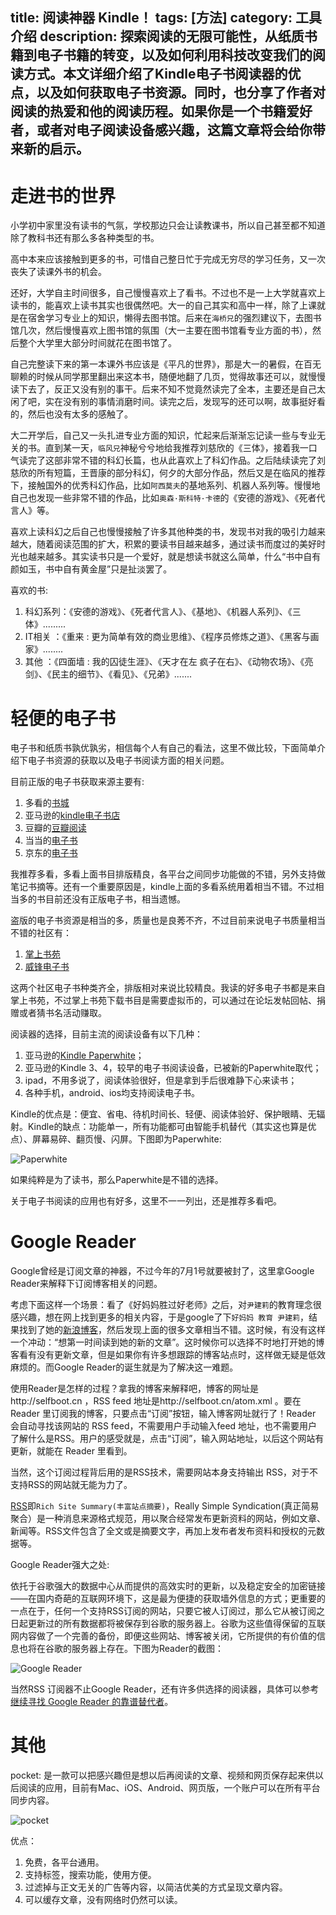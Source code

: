 title: 阅读神器 Kindle！
tags: [方法]
category: 工具介绍
description: 探索阅读的无限可能性，从纸质书籍到电子书籍的转变，以及如何利用科技改变我们的阅读方式。本文详细介绍了Kindle电子书阅读器的优点，以及如何获取电子书资源。同时，也分享了作者对阅读的热爱和他的阅读历程。如果你是一个书籍爱好者，或者对电子阅读设备感兴趣，这篇文章将会给你带来新的启示。
---

# 走进书的世界

小学初中家里没有读书的气氛，学校那边只会让读教课书，所以自己甚至都不知道除了教科书还有那么多各种类型的书。

高中本来应该接触到更多的书，可惜自己整日忙于完成无穷尽的学习任务，又一次丧失了读课外书的机会。

还好，大学自主时间很多，自己慢慢喜欢上了看书。不过也不是一上大学就喜欢上读书的，能喜欢上读书其实也很偶然吧。大一的自己其实和高中一样，除了上课就是在宿舍学习专业上的知识，懒得去图书馆。后来在`海桥兄`的强烈建议下，去图书馆几次，然后慢慢喜欢上图书馆的氛围（大一主要在图书馆看专业方面的书），然后整个大学里大部分时间就花在图书馆了。

自己完整读下来的第一本课外书应该是《平凡的世界》，那是大一的暑假，在百无聊赖的时候从同学那里翻出来这本书，随便地翻了几页，觉得故事还可以，就慢慢读下去了，反正又没有别的事干。后来不知不觉竟然读完了全本，主要还是自己太闲了吧，实在没有别的事情消磨时间。读完之后，发现写的还可以啊，故事挺好看的，然后也没有太多的感触了。

<!-- more -->

大二开学后，自己又一头扎进专业方面的知识，忙起来后渐渐忘记读一些与专业无关的书。直到某一天，`临风兄`神秘兮兮地给我推荐刘慈欣的《三体》，接着我一口气读完了这部非常不错的科幻长篇，也从此喜欢上了科幻作品。之后陆续读完了刘慈欣的所有短篇，王晋康的部分科幻，何夕的大部分作品，然后又是在临风的推荐下，接触国外的优秀科幻作品，比如`阿西莫夫`的基地系列、机器人系列等。慢慢地自己也发现一些非常不错的作品，比如`奥森·斯科特·卡德`的《安德的游戏》、《死者代言人》等。

喜欢上读科幻之后自己也慢慢接触了许多其他种类的书，发现书对我的吸引力越来越大，随着阅读范围的扩大，积累的要读书目越来越多，通过读书而度过的美好时光也越来越多。其实读书只是一个爱好，就是想读书就这么简单，什么“书中自有颜如玉，书中自有黄金屋”只是扯淡罢了。

喜欢的书:

1. 科幻系列：《安德的游戏》、《死者代言人》、《基地》、《机器人系列》、《三体》.........
2. IT相关  ：《重来 : 更为简单有效的商业思维》、《程序员修炼之道》、《黑客与画家》........
3. 其他    ：《四面墙 : 我的囚徒生涯》、《天才在左 疯子在右》、《动物农场》、《亮剑》、《民主的细节》、《看见》、《兄弟》.......

# 轻便的电子书
电子书和纸质书孰优孰劣，相信每个人有自己的看法，这里不做比较，下面简单介绍下电子书资源的获取以及电子书阅读方面的相关问题。

目前正版的电子书获取来源主要有:

1. 多看的[书城](http://book.duokan.com/)
2. 亚马逊的[kindle电子书店](http://www.amazon.cn/Kindle%E7%94%B5%E5%AD%90%E4%B9%A6/b/ref=sa_menu_kbo?ie=UTF8&node=116169071)
3. 豆瓣的[豆瓣阅读](http://read.douban.com/?dcs=book-nav&dcm=douban)
4. 当当的[电子书](http://e.dangdang.com/)
5. 京东的[电子书](http://e.jd.com/ebook.html)

我推荐多看，多看上面书目排版精良，各平台之间同步功能做的不错，另外支持做笔记书摘等。还有一个重要原因是，kindle上面的多看系统用着相当不错。不过相当多的书目前还没有正版电子书，相当遗憾。

盗版的电子书资源是相当的多，质量也是良莠不齐，不过目前来说电子书质量相当不错的社区有：

1. [掌上书苑](http://www.soepub.com/index/)
2. [威锋电子书](http://bbs.weiphone.com/thread-htm-fid-224.html)

这两个社区电子书种类齐全，排版相对来说比较精良。我读的好多电子书都是来自掌上书苑，不过掌上书苑下载书目是需要虚拟币的，可以通过在论坛发帖回帖、捐赠或者猜书名活动赚取。

阅读器的选择，目前主流的阅读设备有以下几种：

1. 亚马逊的[Kindle Paperwhite](http://www.amazon.cn/gp/product/B007OZO03M/ref=gw_c1_wififam_kcimg?ie=UTF8&nav_sdd=aps&pf_rd_m=A1AJ19PSB66TGU&pf_rd_s=center-1&pf_rd_r=0BB50FY0807HFR58GCXA&pf_rd_t=101&pf_rd_p=75993472&pf_rd_i=899254051)；
2. 亚马逊的Kindle 3、4，较早的电子书阅读设备，已被新的Paperwhite取代；
3. ipad，不用多说了，阅读体验很好，但是拿到手后很难静下心来读书；
4. 各种手机，android、ios均支持阅读电子书。

Kindle的优点是：便宜、省电、待机时间长、轻便、阅读体验好、保护眼睛、无辐射。Kindle的缺点：功能单一，所有功能都可由智能手机替代（其实这也算是优点）、屏幕易碎、翻页慢、闪屏。下图即为Paperwhite:

![Paperwhite][1]

如果纯粹是为了读书，那么Paperwhite是不错的选择。

关于电子书阅读的应用也有好多，这里不一一列出，还是推荐多看吧。

# Google Reader

Google曾经是订阅文章的神器，不过今年的7月1号就要被封了，这里拿Google Reader来解释下订阅博客相关的问题。

考虑下面这样一个场景：看了《好妈妈胜过好老师》之后，对`尹建莉`的教育理念很感兴趣，想在网上找到更多的相关内容，于是google了下`好妈妈 教育 尹建莉`，结果找到了她的[新浪博客](http://blog.sina.com.cn/yinjianli2008)，然后发现上面的很多文章相当不错。这时候，有没有这样一个冲动：“想第一时间读到她的新的文章”。这时候你可以选择不时地打开她的博客看有没有更新文章，但是如果你有许多想跟踪的博客站点时，这样做无疑是低效麻烦的。而Google Reader的诞生就是为了解决这一难题。

使用Reader是怎样的过程？拿我的博客来解释吧，博客的网址是http://selfboot.cn ，RSS feed 地址是http://selfboot.cn/atom.xml 。要在 Reader 里订阅我的博客，只要点击“订阅”按钮，输入博客网址就行了！Reader 会自动寻找该网站的 RSS feed，不需要用户手动输入feed 地址，也不需要用户了解什么是RSS。用户的感受就是，点击“订阅”，输入网站地址，以后这个网站有更新，就能在 Reader 里看到。

当然，这个订阅过程背后用的是RSS技术，需要网站本身支持输出 RSS，对于不支持RSS的网站就无能为力了。

[RSS](https://en.wikipedia.org/wiki/RSS)即`Rich Site Summary(丰富站点摘要)`，Really Simple Syndication(真正简易聚合）是一种消息来源格式规范，用以聚合经常发布更新资料的网站，例如文章、新闻等。RSS文件包含了全文或是摘要文字，再加上发布者发布资料和授权的元数据等。

Google Reader强大之处:

依托于谷歌强大的数据中心从而提供的高效实时的更新，以及稳定安全的加密链接——在国内奇葩的互联网环境下，这是最为便捷的获取墙外信息的方式；更重要的一点在于，任何一个支持RSS订阅的网站，只要它被人订阅过，那么它从被订阅之日起更新过的所有数据都将被保存到谷歌的服务器上。谷歌为这些值得保留的互联网内容做了一个完善的备份，即便这些网站、博客被关闭，它所提供的有价值的信息也将在谷歌的服务器上存在。下图为Reader的截图：

![Google Reader][2]

当然RSS 订阅器不止Google Reader，还有许多供选择的阅读器，具体可以参考[继续寻找 Google Reader 的靠谱替代者](http://www.guao.hk/posts/keep-looking-for-google-reades-replacements.html)。

# 其他

pocket: 是一款可以把感兴趣但是想以后再阅读的文章、视频和网页保存起来供以后阅读的应用，目前有Mac、iOS、Android、网页版，一个账户可以在所有平台同步内容。

![pocket][3]

优点：

1. 免费，各平台通用。
2. 支持标签，搜索功能，使用方便。
3. 过滤掉与正文无关的广告等内容，以简洁优美的方式呈现文章内容。
4. 可以缓存文章，没有网络时仍然可以读。


[1]: https://slefboot-1251736664.cos.ap-beijing.myqcloud.com/20130622_kindle.jpeg
[2]: https://slefboot-1251736664.cos.ap-beijing.myqcloud.com/20130622_GoogleReader.png
[3]: https://slefboot-1251736664.cos.ap-beijing.myqcloud.com/20130622_pocket.jpeg


